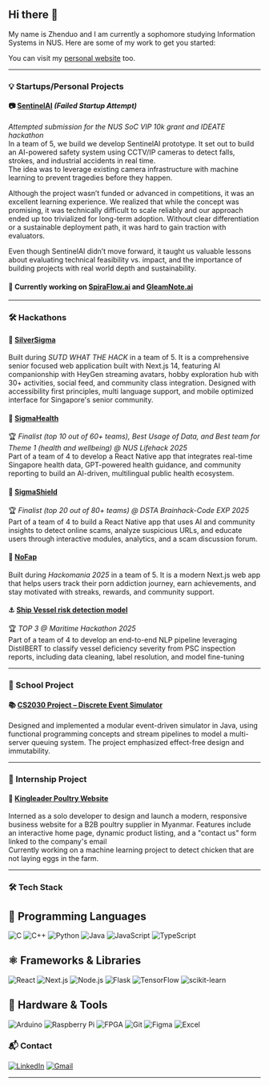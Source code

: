 ## Hi there 👋

<!--
**Path-yang/Path-yang** is a ✨ _special_ ✨ repository because its `README.md` (this file) appears on your GitHub profile.
-->
My name is Zhenduo and I am currently a sophomore studying Information Systems in NUS.
Here are some of my work to get you started:

You can visit my [personal website](https://www.zdyang.com/) too.

---

### 💡 Startups/Personal Projects

#### 📷 [SentinelAI](https://github.com/Path-yang/SentinelAI) *(Failed Startup Attempt)*

*Attempted submission for the NUS SoC VIP 10k grant and IDEATE hackathon*  
In a team of 5, we build we develop SentinelAI prototype. It set out to build an AI-powered safety system using CCTV/IP cameras to detect falls, strokes, and industrial accidents in real time.  
The idea was to leverage existing camera infrastructure with machine learning to prevent tragedies before they happen.  

Although the project wasn’t funded or advanced in competitions, it was an excellent learning experience. We realized that while the concept was promising, it was technically difficult to scale reliably and our approach ended up too trivialized for long-term adoption. Without clear differentiation or a sustainable deployment path, it was hard to gain traction with evaluators.  

Even though SentinelAI didn’t move forward, it taught us valuable lessons about evaluating technical feasibility vs. impact, and the importance of building projects with real world depth and sustainability.

#### 🥷 Currently working on [SpiraFlow.ai](https://github.com/sean6369/SpiraFlow.ai) and [GleamNote.ai](https://github.com/Path-yang/GleamNote.ai)

---

### 🛠️ Hackathons

#### 👴 [SilverSigma](https://github.com/Path-yang/SilverSigma)
Built during *SUTD WHAT THE HACK* in a team of 5. It is a comprehensive senior focused web application built with Next.js 14, featuring AI companionship with HeyGen streaming avatars, hobby exploration hub with 30+ activities, social feed, and community class integration. Designed with accessibility first principles, multi language support, and mobile optimized interface for Singapore's senior community.

#### 🏥 [SigmaHealth](https://github.com/clemenong1/Sigmapore)
🏆 *Finalist (top 10 out of 60+ teams), Best Usage of Data, and Best team for Theme 1 (health and wellbeing) @ NUS Lifehack 2025* <br>
Part of a team of 4 to develop a React Native app that integrates real-time Singapore health data, GPT-powered health guidance, and community reporting to build an AI-driven, multilingual public health ecosystem.

#### 🚀 [SigmaShield](https://github.com/Path-yang/DSTA-Code-Exp-2025)
🏆 *Finalist (top 20 out of 80+ teams) @ DSTA Brainhack-Code EXP 2025* <br>
Part of a team of 4 to build a React Native app that uses AI and community insights to detect online scams, analyze suspicious URLs, and educate users through interactive modules, analytics, and a scam discussion forum.

#### 🧠 [NoFap](https://github.com/Path-yang/Hackomania_2025)
Built during *Hackomania 2025* in a team of 5. It is a modern Next.js web app that helps users track their porn addiction journey, earn achievements, and stay motivated with streaks, rewards, and community support.

#### ⚓ [Ship Vessel risk detection model](https://github.com/Path-yang/Maritime-Hackathon-2025)
🏆 *TOP 3 @ Maritime Hackathon 2025* <br>
Part of a team of 4 to develop an end-to-end NLP pipeline leveraging DistilBERT to classify vessel deficiency severity from PSC inspection reports, including data cleaning, label resolution, and model fine-tuning

---

### 🏫 School Project

#### 📚 [CS2030 Project – Discrete Event Simulator](https://github.com/Path-yang/CS2030-Project)
Designed and implemented a modular event-driven simulator in Java, using functional programming concepts and stream pipelines to model a multi-server queuing system. The project emphasized effect-free design and immutability.

---

### 💼 Internship Project

#### 🐔 [Kingleader Poultry Website](https://www.kingleaderpoultry.com/)
Interned as a solo developer to design and launch a modern, responsive business website for a B2B poultry supplier in Myanmar. Features include an interactive home page, dynamic product listing, and a "contact us" form linked to the company's email  <br> 
Currently working on a machine learning project to detect chicken that are not laying eggs in the farm.

---

### 🛠 Tech Stack

## 🧠 Programming Languages
![C](https://img.shields.io/badge/C-00599C?style=for-the-badge&logo=c&logoColor=white)
![C++](https://img.shields.io/badge/C++-00599C?style=for-the-badge&logo=c%2B%2B&logoColor=white)
![Python](https://img.shields.io/badge/Python-3776AB?style=for-the-badge&logo=python&logoColor=white)
![Java](https://img.shields.io/badge/Java-ED8B00?style=for-the-badge&logo=openjdk&logoColor=white)
![JavaScript](https://img.shields.io/badge/JavaScript-F7DF1E?style=for-the-badge&logo=javascript&logoColor=black)
![TypeScript](https://img.shields.io/badge/TypeScript-3178C6?style=for-the-badge&logo=typescript&logoColor=white)


## ⚛️ Frameworks & Libraries
![React](https://img.shields.io/badge/React-20232A?style=for-the-badge&logo=react&logoColor=61DAFB)
![Next.js](https://img.shields.io/badge/Next.js-000000?style=for-the-badge&logo=nextdotjs&logoColor=white)
![Node.js](https://img.shields.io/badge/Node.js-339933?style=for-the-badge&logo=nodedotjs&logoColor=white)
![Flask](https://img.shields.io/badge/Flask-000000?style=for-the-badge&logo=flask&logoColor=white)
![TensorFlow](https://img.shields.io/badge/TensorFlow-FF6F00?style=for-the-badge&logo=tensorflow&logoColor=white)
![scikit-learn](https://img.shields.io/badge/scikit--learn-F7931E?style=for-the-badge&logo=scikitlearn&logoColor=white)

## 💾 Hardware & Tools
![Arduino](https://img.shields.io/badge/Arduino-00979D?style=for-the-badge&logo=arduino&logoColor=white)
![Raspberry Pi](https://img.shields.io/badge/Raspberry_Pi-A22846?style=for-the-badge&logo=raspberrypi&logoColor=white)
![FPGA](https://img.shields.io/badge/FPGA-0099cc?style=for-the-badge&logo=intel&logoColor=white)
![Git](https://img.shields.io/badge/Git-F05032?style=for-the-badge&logo=git&logoColor=white)
![Figma](https://img.shields.io/badge/Figma-F24E1E?style=for-the-badge&logo=figma&logoColor=white)
![Excel](https://img.shields.io/badge/Excel-217346?style=for-the-badge&logo=microsoftexcel&logoColor=white)

### 📬 Contact

[![LinkedIn](https://img.shields.io/badge/LinkedIn-blue?style=for-the-badge&logo=linkedin&logoColor=white)](https://www.linkedin.com/in/zhenduo-yang-3181b1208/)
[![Gmail](https://img.shields.io/badge/Gmail-D14836?style=for-the-badge&logo=gmail&logoColor=white)](mailto:yangzhenduoroger2002@gmail.com)

---


